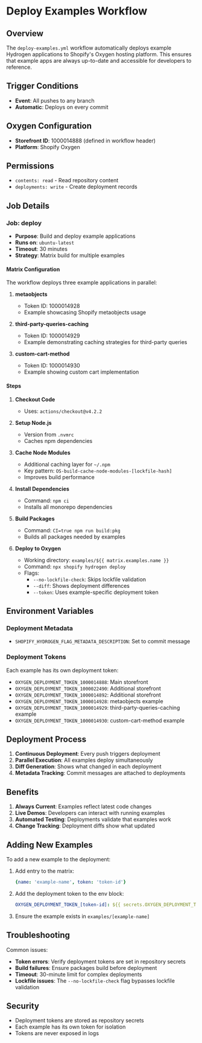 # Deploy Examples Workflow

## Overview
The `deploy-examples.yml` workflow automatically deploys example Hydrogen applications to Shopify's Oxygen hosting platform. This ensures that example apps are always up-to-date and accessible for developers to reference.

## Trigger Conditions
- **Event**: All pushes to any branch
- **Automatic**: Deploys on every commit

## Oxygen Configuration
- **Storefront ID**: 1000014888 (defined in workflow header)
- **Platform**: Shopify Oxygen

## Permissions
- `contents: read` - Read repository content
- `deployments: write` - Create deployment records

## Job Details

### Job: deploy
- **Purpose**: Build and deploy example applications
- **Runs on**: `ubuntu-latest`
- **Timeout**: 30 minutes
- **Strategy**: Matrix build for multiple examples

#### Matrix Configuration
The workflow deploys three example applications in parallel:

1. **metaobjects**
   - Token ID: 1000014928
   - Example showcasing Shopify metaobjects usage

2. **third-party-queries-caching**
   - Token ID: 1000014929
   - Example demonstrating caching strategies for third-party queries

3. **custom-cart-method**
   - Token ID: 1000014930
   - Example showing custom cart implementation

#### Steps

1. **Checkout Code**
   - Uses: `actions/checkout@v4.2.2`

2. **Setup Node.js**
   - Version from `.nvmrc`
   - Caches npm dependencies

3. **Cache Node Modules**
   - Additional caching layer for `~/.npm`
   - Key pattern: `OS-build-cache-node-modules-[lockfile-hash]`
   - Improves build performance

4. **Install Dependencies**
   - Command: `npm ci`
   - Installs all monorepo dependencies

5. **Build Packages**
   - Command: `CI=true npm run build:pkg`
   - Builds all packages needed by examples

6. **Deploy to Oxygen**
   - Working directory: `examples/${{ matrix.examples.name }}`
   - Command: `npx shopify hydrogen deploy`
   - Flags:
     - `--no-lockfile-check`: Skips lockfile validation
     - `--diff`: Shows deployment differences
     - `--token`: Uses example-specific deployment token

## Environment Variables

### Deployment Metadata
- `SHOPIFY_HYDROGEN_FLAG_METADATA_DESCRIPTION`: Set to commit message

### Deployment Tokens
Each example has its own deployment token:
- `OXYGEN_DEPLOYMENT_TOKEN_1000014888`: Main storefront
- `OXYGEN_DEPLOYMENT_TOKEN_1000022490`: Additional storefront
- `OXYGEN_DEPLOYMENT_TOKEN_1000014892`: Additional storefront
- `OXYGEN_DEPLOYMENT_TOKEN_1000014928`: metaobjects example
- `OXYGEN_DEPLOYMENT_TOKEN_1000014929`: third-party-queries-caching example
- `OXYGEN_DEPLOYMENT_TOKEN_1000014930`: custom-cart-method example

## Deployment Process

1. **Continuous Deployment**: Every push triggers deployment
2. **Parallel Execution**: All examples deploy simultaneously
3. **Diff Generation**: Shows what changed in each deployment
4. **Metadata Tracking**: Commit messages are attached to deployments

## Benefits

1. **Always Current**: Examples reflect latest code changes
2. **Live Demos**: Developers can interact with running examples
3. **Automated Testing**: Deployments validate that examples work
4. **Change Tracking**: Deployment diffs show what updated

## Adding New Examples

To add a new example to the deployment:

1. Add entry to the matrix:
   ```yaml
   {name: 'example-name', token: 'token-id'}
   ```

2. Add the deployment token to the env block:
   ```yaml
   OXYGEN_DEPLOYMENT_TOKEN_[token-id]: ${{ secrets.OXYGEN_DEPLOYMENT_TOKEN_[token-id] }}
   ```

3. Ensure the example exists in `examples/[example-name]`

## Troubleshooting

Common issues:
- **Token errors**: Verify deployment tokens are set in repository secrets
- **Build failures**: Ensure packages build before deployment
- **Timeout**: 30-minute limit for complex deployments
- **Lockfile issues**: The `--no-lockfile-check` flag bypasses lockfile validation

## Security
- Deployment tokens are stored as repository secrets
- Each example has its own token for isolation
- Tokens are never exposed in logs